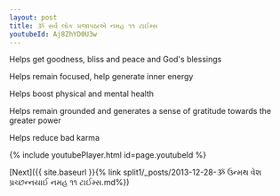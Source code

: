 ```yaml
---
layout: post
title: ૐ સર્વ લોક પ્રજાપઠાએ નમહ ૧૧ ટાઈમ્સ
youtubeId: Aj8ZhYD0U3w
---
```

 
 
Helps get goodness, bliss and peace and God's blessings
 
Helps remain focused, help generate inner energy 
 
Helps boost physical and mental health 
 
Helps remain grounded and generates a sense of gratitude towards the greater power 
 
Helps reduce bad karma
 
 
 
 


{% include youtubePlayer.html id=page.youtubeId %}
 
[Next]({{ site.baseurl }}{% link  split1/_posts/2013-12-28-ૐ ઉન્મથ વેશ પ્રચ્છન્નયાઈ નમહ ૧૧ ટાઈમ્સ.md%})
 
